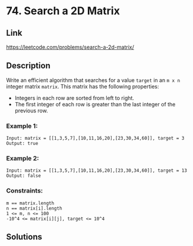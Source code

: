 # 74. Search a 2D Matrix

## Link
https://leetcode.com/problems/search-a-2d-matrix/

## Description

Write an efficient algorithm that searches for a value `target` in an `m x n` integer matrix `matrix`. This matrix has the following properties:
- Integers in each row are sorted from left to right.
- The first integer of each row is greater than the last integer of the previous row.


### Example 1:
```
Input: matrix = [[1,3,5,7],[10,11,16,20],[23,30,34,60]], target = 3
Output: true
```

### Example 2:
```
Input: matrix = [[1,3,5,7],[10,11,16,20],[23,30,34,60]], target = 13
Output: false

```
 
### Constraints:
```
m == matrix.length
n == matrix[i].length
1 <= m, n <= 100
-10^4 <= matrix[i][j], target <= 10^4

```

## Solutions

